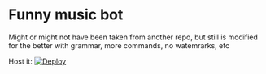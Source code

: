 # Funny music bot

Might or might not have been taken from another repo, but still is modified for the better with grammar, more commands, no watemrarks, etc

Host it: [![Deploy](https://www.herokucdn.com/deploy/button.svg)](https://heroku.com/deploy?template=https://github.com/Its-Tachanks/Bratukha)
